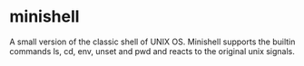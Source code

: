 # minishell
A small version of the classic shell of UNIX OS. Minishell supports the builtin commands ls, cd, env, unset and pwd and reacts to the original unix signals.


